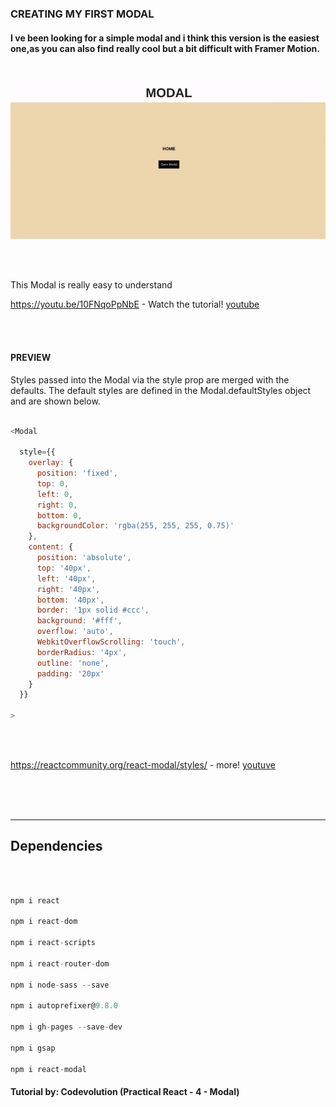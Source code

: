 ### CREATING MY FIRST MODAL

#### I ve been looking for a simple modal and i think this version is the easiest one,as you can also find really cool but a bit difficult with Framer Motion.

<br>

[<img src="./src/img/preview1.gif">](https://nadiamariduena.github.io/animated-portfolio-with-intersection-observer/)

<br>
<br>

<p>This Modal is really easy to understand </p>

https://youtu.be/10FNqoPpNbE - Watch the tutorial!
[youtube](https://www.youtube.com/watch?v=10FNqoPpNbE)

<br>
<br>

#### PREVIEW

<p> Styles passed into the Modal via the style prop are merged with the defaults. The default styles are defined in the Modal.defaultStyles object and are shown below.</p>

```javascript

<Modal

  style={{
    overlay: {
      position: 'fixed',
      top: 0,
      left: 0,
      right: 0,
      bottom: 0,
      backgroundColor: 'rgba(255, 255, 255, 0.75)'
    },
    content: {
      position: 'absolute',
      top: '40px',
      left: '40px',
      right: '40px',
      bottom: '40px',
      border: '1px solid #ccc',
      background: '#fff',
      overflow: 'auto',
      WebkitOverflowScrolling: 'touch',
      borderRadius: '4px',
      outline: 'none',
      padding: '20px'
    }
  }}

>
```

<br>
<br>

https://reactcommunity.org/react-modal/styles/ - more!
[youtuve](https://reactcommunity.org/react-modal/styles/)

<br>
<br>
<br>

<hr>

## Dependencies

<br>

```javascript

npm i react

npm i react-dom

npm i react-scripts

npm i react-router-dom

npm i node-sass --save

npm i autoprefixer@9.8.0

npm i gh-pages --save-dev

npm i gsap

npm i react-modal
```

#### Tutorial by: Codevolution (Practical React - 4 - Modal)
